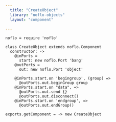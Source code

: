 ```yaml
---
  title: "CreateObject"
  library: "noflo-objects"
  layout: "component"

---
```


    noflo = require 'noflo'
    
    class CreateObject extends noflo.Component
      constructor: ->
        @inPorts =
          start: new noflo.Port 'bang'
        @outPorts =
          out: new noflo.Port 'object'
    
        @inPorts.start.on 'begingroup', (group) =>
          @outPorts.out.beginGroup group
        @inPorts.start.on "data", =>
          @outPorts.out.send {}
          @outPorts.out.disconnect()
        @inPorts.start.on 'endgroup', =>
          @outPorts.out.endGroup()
    
    exports.getComponent = -> new CreateObject
    
